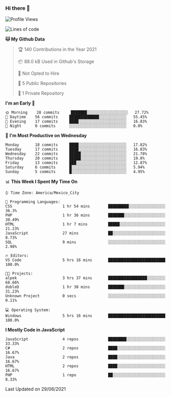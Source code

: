 ### Hi there 👋

<!--START_SECTION:waka-->
![Profile Views](http://img.shields.io/badge/Profile%20Views-0-blue)

![Lines of code](https://img.shields.io/badge/From%20Hello%20World%20I%27ve%20Written-1.8%20million%20lines%20of%20code-blue)

**🐱 My Github Data** 

> 🏆 140 Contributions in the Year 2021
 > 
> 📦 88.0 kB Used in Github's Storage 
 > 
> 🚫 Not Opted to Hire
 > 
> 📜 5 Public Repositories 
 > 
> 🔑 1 Private Repository 
 > 
**I'm an Early 🐤** 

```text
🌞 Morning    28 commits     ███████░░░░░░░░░░░░░░░░░░   27.72% 
🌆 Daytime    56 commits     █████████████░░░░░░░░░░░░   55.45% 
🌃 Evening    17 commits     ████░░░░░░░░░░░░░░░░░░░░░   16.83% 
🌙 Night      0 commits      ░░░░░░░░░░░░░░░░░░░░░░░░░   0.0%

```
📅 **I'm Most Productive on Wednesday** 

```text
Monday       18 commits     ████░░░░░░░░░░░░░░░░░░░░░   17.82% 
Tuesday      17 commits     ████░░░░░░░░░░░░░░░░░░░░░   16.83% 
Wednesday    22 commits     █████░░░░░░░░░░░░░░░░░░░░   21.78% 
Thursday     20 commits     █████░░░░░░░░░░░░░░░░░░░░   19.8% 
Friday       13 commits     ███░░░░░░░░░░░░░░░░░░░░░░   12.87% 
Saturday     6 commits      █░░░░░░░░░░░░░░░░░░░░░░░░   5.94% 
Sunday       5 commits      █░░░░░░░░░░░░░░░░░░░░░░░░   4.95%

```


📊 **This Week I Spent My Time On** 

```text
⌚︎ Time Zone: America/Mexico_City

💬 Programming Languages: 
CSS                      1 hr 54 mins        █████████░░░░░░░░░░░░░░░░   36.3% 
PHP                      1 hr 36 mins        ███████░░░░░░░░░░░░░░░░░░   30.49% 
HTML                     1 hr 7 mins         █████░░░░░░░░░░░░░░░░░░░░   21.23% 
JavaScript               27 mins             ██░░░░░░░░░░░░░░░░░░░░░░░   8.73% 
SQL                      9 mins              ░░░░░░░░░░░░░░░░░░░░░░░░░   2.98%

🔥 Editors: 
VS Code                  5 hrs 16 mins       █████████████████████████   100.0%

🐱‍💻 Projects: 
alpek                    3 hrs 37 mins       █████████████████░░░░░░░░   68.66% 
dobleD                   1 hr 38 mins        ███████░░░░░░░░░░░░░░░░░░   31.23% 
Unknown Project          0 secs              ░░░░░░░░░░░░░░░░░░░░░░░░░   0.11%

💻 Operating System: 
Windows                  5 hrs 16 mins       █████████████████████████   100.0%

```

**I Mostly Code in JavaScript** 

```text
JavaScript               4 repos             ████████░░░░░░░░░░░░░░░░░   33.33% 
C#                       2 repos             ████░░░░░░░░░░░░░░░░░░░░░   16.67% 
Java                     2 repos             ████░░░░░░░░░░░░░░░░░░░░░   16.67% 
HTML                     2 repos             ████░░░░░░░░░░░░░░░░░░░░░   16.67% 
PHP                      1 repo              ██░░░░░░░░░░░░░░░░░░░░░░░   8.33%

```



 Last Updated on 29/06/2021
<!--END_SECTION:waka-->

<!--
**JorgeGinez/JorgeGinez** is a ✨ _special_ ✨ repository because its `README.md` (this file) appears on your GitHub profile.

Here are some ideas to get you started:

- 🔭 I’m currently working on ...
- 🌱 I’m currently learning ...
- 👯 I’m looking to collaborate on ...
- 🤔 I’m looking for help with ...
- 💬 Ask me about ...
- 📫 How to reach me: ...
- 😄 Pronouns: ...
- ⚡ Fun fact: ...
-->

